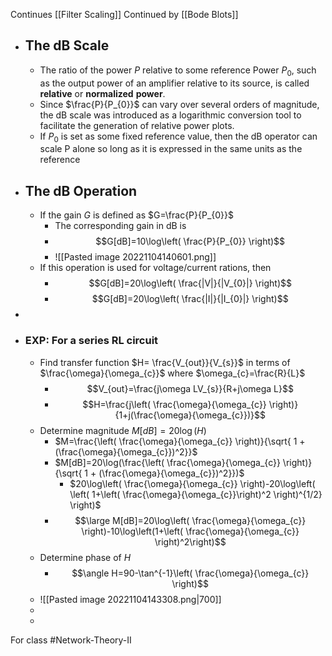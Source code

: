 Continues [[Filter Scaling]]
Continued by [[Bode Blots]]
- ## The dB Scale
	- The ratio of the power  $P$ relative to some reference Power $P_{0}$, such as the output power of an amplifier relative to its source, is called **relative** or **normalized** **power**. 
	- Since $\frac{P}{P_{0}}$ can vary over several orders of magnitude, the dB scale was introduced as a logarithmic conversion tool to facilitate the generation of relative power plots.
	- If $P_{0}$ is set as some fixed reference value, then the dB operator can scale P alone so long as it is expressed in the same units as the reference
- ## The dB Operation
	- If the gain $G$ is defined as $G=\frac{P}{P_{0}}$
		- The corresponding gain in dB is
		- $$G[dB]=10\log\left( \frac{P}{P_{0}} \right)$$
		- ![[Pasted image 20221104140601.png]]
	- If this operation is used for voltage/current rations, then 
		- $$G[dB]=20\log\left( \frac{|V|}{|V_{0}|} \right)$$
		- $$G[dB]=20\log\left( \frac{|I|}{|I_{0}|} \right)$$
- 
- ### EXP: For a series RL circuit
	- Find transfer function $H= \frac{V_{out}}{V_{s}}$ in terms of $\frac{\omega}{\omega_{c}}$ where $\omega_{c}=\frac{R}{L}$
		- $$V_{out}=\frac{j\omega LV_{s}}{R+j\omega L}$$
		- $$H=\frac{j\left( \frac{\omega}{\omega_{c}} \right)}{1+j(\frac{\omega}{\omega_{c}})}$$
	- Determine magnitude $M[dB]=20\log(H)$
		- $M=\frac{\left( \frac{\omega}{\omega_{c}} \right)}{\sqrt{ 1 + (\frac{\omega}{\omega_{c}})^2}}$
		- $M[dB]=20\log(\frac{\left( \frac{\omega}{\omega_{c}} \right)}{\sqrt{ 1 + (\frac{\omega}{\omega_{c}})^2}})$
			- $20\log\left( \frac{\omega}{\omega_{c}} \right)-20\log\left( \left( 1+\left( \frac{\omega}{\omega_{c}}\right)^2 \right)^{1/2} \right)$
		- $$\large M[dB]=20\log\left( \frac{\omega}{\omega_{c}} \right)-10\log\left(1+\left( \frac{\omega}{\omega_{c}} \right)^2\right)$$
	- Determine phase of $H$
		- $$\angle H=90-\tan^{-1}\left( \frac{\omega}{\omega_{c}} \right)$$
	- ![[Pasted image 20221104143308.png|700]]
	- 
	- 


For class #Network-Theory-II 